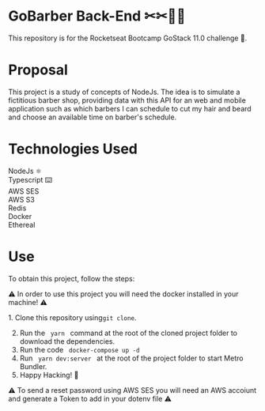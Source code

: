 # GoBarber Back-End ✂✂🧔🏻

This repository is for the Rocketseat Bootcamp GoStack 11.0 challenge 🚀.

# Proposal

This project is a study of concepts of NodeJs.
The idea is to simulate a fictitious barber shop, providing data with this API for an web and mobile application such as which barbers I can schedule to cut my hair and beard and choose an available time on barber's schedule.

# Technologies Used

NodeJs ⚛️ <br />
Typescript ⌨️ <br />
AWS SES <br />
AWS S3 <br />
Redis <br />
Docker <br />
Ethereal

# Use

To obtain this project, follow the steps:

⚠️ In order to use this project you will need the docker installed in your machine! ⚠️

1. Clone this repository using<code>git clone</code>.

2. Run the <code> yarn </code> command at the root of the cloned project folder to download the dependencies.
3. Run the code <code> docker-compose up -d</code>
4. Run <code> yarn dev:server </code> at the root of the project folder to start Metro Bundler.
5. Happy Hacking! 🚀

⚠️ To send a reset password using AWS SES you will need an AWS accoiunt and generate a Token to add in your dotenv file ⚠️
